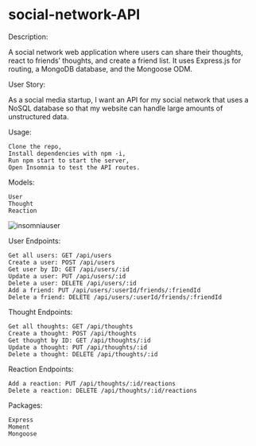 # social-network-API

Description:

A social network web application where users can share their thoughts, react to friends’ thoughts, and create a friend list. It uses Express.js for routing, a MongoDB database, and the Mongoose ODM.

User Story:

As a social media startup, I want an API for my social network that uses a NoSQL database so that my website can handle large amounts of unstructured data.

Usage:

    Clone the repo,
    Install dependencies with npm -i,
    Run npm start to start the server,
    Open Insomnia to test the API routes.

Models:

    User
    Thought
    Reaction 
    
![insomniauser](https://user-images.githubusercontent.com/79805880/147492730-9cb0d59f-4b3f-48d9-ac86-f5ccff65d277.png)


User Endpoints:

    Get all users: GET /api/users
    Create a user: POST /api/users
    Get user by ID: GET /api/users/:id
    Update a user: PUT /api/users/:id
    Delete a user: DELETE /api/users/:id
    Add a friend: PUT /api/users/:userId/friends/:friendId
    Delete a friend: DELETE /api/users/:userId/friends/:friendId

Thought Endpoints:

    Get all thoughts: GET /api/thoughts
    Create a thought: POST /api/thoughts
    Get thought by ID: GET /api/thoughts/:id
    Update a thought: PUT /api/thoughts/:id
    Delete a thought: DELETE /api/thoughts/:id

Reaction Endpoints:

    Add a reaction: PUT /api/thoughts/:id/reactions
    Delete a reaction: DELETE /api/thoughts/:id/reactions
    


Packages:

    Express
    Moment
    Mongoose
